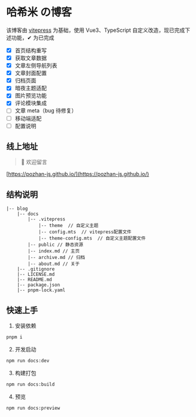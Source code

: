 # 哈希米 の博客

该博客由 [vitepress](https://vitepress.dev/zh/) 为基础，使用 Vue3、TypeScript 自定义改造，现已完成下述功能，✔ 为已完成

- [x] 首页结构重写
- [x] 获取文章数据
- [x] 文章左侧导航列表
- [x] 文章封面配置
- [x] 归档页面
- [x] 暗夜主题适配
- [x] 图片预览功能
- [x] 评论模块集成
- [ ] 文章 meta（bug 待修复）
- [ ] 移动端适配
- [ ] 配置说明

## 线上地址

> 🎉 欢迎留言

[https://pozhan-js.github.io/](https://pozhan-js.github.io/)

## 结构说明

```
|-- blog
    |-- docs
        |-- .vitepress
            |-- theme  // 自定义主题
            |-- config.mts  // vitepress配置文件
            |-- theme-config.mts  // 自定义主题配置文件
        |-- public // 静态资源
        |-- index.md // 主页
        |-- archive.md // 归档
        |-- about.md // 关于
    |-- .gitignore
    |-- LICENSE.md
    |-- README.md
    |-- package.json
    |-- pnpm-lock.yaml
```

## 快速上手

1. 安装依赖

```bash
pnpm i
```

2. 开发启动

```bash
npm run docs:dev
```

3. 构建打包

```bash
npm run docs:build
```

4. 预览

```bash
npm run docs:preview
```

